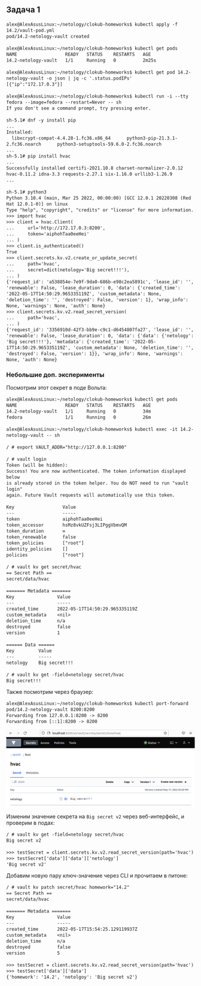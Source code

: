 ## Задача 1

    alex@AlexAsusLinux:~/netology/clokub-homeworks$ kubectl apply -f 14.2/vault-pod.yml
    pod/14.2-netology-vault created

    alex@AlexAsusLinux:~/netology/clokub-homeworks$ kubectl get pods
    NAME                  READY   STATUS    RESTARTS   AGE
    14.2-netology-vault   1/1     Running   0          2m25s

    alex@AlexAsusLinux:~/netology/clokub-homeworks$ kubectl get pod 14.2-netology-vault -o json | jq -c '.status.podIPs'
    [{"ip":"172.17.0.3"}]

    alex@AlexAsusLinux:~/netology/clokub-homeworks$ kubectl run -i --tty fedora --image=fedora --restart=Never -- sh
    If you don't see a command prompt, try pressing enter.
    
    sh-5.1# dnf -y install pip
    ...
    Installed:
      libxcrypt-compat-4.4.28-1.fc36.x86_64      python3-pip-21.3.1-2.fc36.noarch      python3-setuptools-59.6.0-2.fc36.noarch                              
    ...
    sh-5.1# pip install hvac
    ...     
    Successfully installed certifi-2021.10.8 charset-normalizer-2.0.12 hvac-0.11.2 idna-3.3 requests-2.27.1 six-1.16.0 urllib3-1.26.9
    ...

    sh-5.1# python3
    Python 3.10.4 (main, Mar 25 2022, 00:00:00) [GCC 12.0.1 20220308 (Red Hat 12.0.1-0)] on linux
    Type "help", "copyright", "credits" or "license" for more information.
    >>> import hvac
    >>> client = hvac.Client(
    ...     url='http://172.17.0.3:8200',
    ...     token='aiphohTaa0eeHei'
    ... )
    >>> client.is_authenticated()
    True
    >>> client.secrets.kv.v2.create_or_update_secret(
    ...     path='hvac',
    ...     secret=dict(netology='Big secret!!!'),
    ... )
    {'request_id': 'a538854e-7e9f-9da0-686b-e98c2ea5891c', 'lease_id': '', 'renewable': False, 'lease_duration': 0, 'data': {'created_time': '2022-05-17T14:50:29.965335119Z', 'custom_metadata': None, 'deletion_time': '', 'destroyed': False, 'version': 1}, 'wrap_info': None, 'warnings': None, 'auth': None}
    >>> client.secrets.kv.v2.read_secret_version(
    ...     path='hvac',
    ... )
    {'request_id': '3356910d-42f3-bb9e-c9c1-d6454807fa27', 'lease_id': '', 'renewable': False, 'lease_duration': 0, 'data': {'data': {'netology': 'Big secret!!!'}, 'metadata': {'created_time': '2022-05-17T14:50:29.965335119Z', 'custom_metadata': None, 'deletion_time': '', 'destroyed': False, 'version': 1}}, 'wrap_info': None, 'warnings': None, 'auth': None}

### Небольшие доп. эксперименты

Посмотрим этот секрет в поде Вольта:

    alex@AlexAsusLinux:~/netology/clokub-homeworks$ kubectl get pods
    NAME                  READY   STATUS    RESTARTS   AGE
    14.2-netology-vault   1/1     Running   0          34m
    fedora                1/1     Running   0          26m

    alex@AlexAsusLinux:~/netology/clokub-homeworks$ kubectl exec -it 14.2-netology-vault -- sh

    / # export VAULT_ADDR="http://127.0.0.1:8200"

    / # vault login
    Token (will be hidden): 
    Success! You are now authenticated. The token information displayed below
    is already stored in the token helper. You do NOT need to run "vault login"
    again. Future Vault requests will automatically use this token.

    Key                  Value
    ---                  -----
    token                aiphohTaa0eeHei
    token_accessor       hsMz8vkUZFsj3LIPggVbmvQM
    token_duration       ∞
    token_renewable      false
    token_policies       ["root"]
    identity_policies    []
    policies             ["root"]

    / # vault kv get secret/hvac
    == Secret Path ==
    secret/data/hvac

    ======= Metadata =======
    Key                Value
    ---                -----
    created_time       2022-05-17T14:50:29.965335119Z
    custom_metadata    <nil>
    deletion_time      n/a
    destroyed          false
    version            1

    ====== Data ======
    Key         Value
    ---         -----
    netology    Big secret!!!

    / # vault kv get -field=netology secret/hvac
    Big secret!!!

Также посмотрим через браузер:

    alex@AlexAsusLinux:~/netology/clokub-homeworks$ kubectl port-forward pod/14.2-netology-vault 8200:8200
    Forwarding from 127.0.0.1:8200 -> 8200
    Forwarding from [::1]:8200 -> 8200

![](14.2_files/web.png)

Изменим значение секрета на `Big secret v2` через веб-интерфейс, и проверим в подах:

    / # vault kv get -field=netology secret/hvac
    Big secret v2

    >>> testSecret = client.secrets.kv.v2.read_secret_version(path='hvac')
    >>> testSecret['data']['data']['netology']
    'Big secret v2'

Добавим новую пару ключ-значение через CLI и прочитаем в питоне:

    / # vault kv patch secret/hvac homework="14.2"
    == Secret Path ==
    secret/data/hvac

    ======= Metadata =======
    Key                Value
    ---                -----
    created_time       2022-05-17T15:54:25.129119937Z
    custom_metadata    <nil>
    deletion_time      n/a
    destroyed          false
    version            5

    >>> testSecret = client.secrets.kv.v2.read_secret_version(path='hvac')
    >>> testSecret['data']['data']
    {'homework': '14.2', 'netolgoy': 'Big secret v2'}
